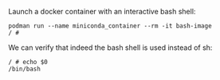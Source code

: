 Launch a docker container with an interactive bash shell:
```
podman run --name miniconda_container --rm -it bash-image
/ #
``` 
We can verify that indeed the bash shell is used instead of sh:
```
/ # echo $0
/bin/bash
```
